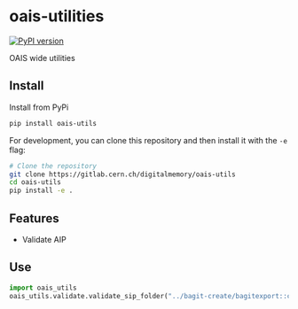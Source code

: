# oais-utilities

[![PyPI version](https://badge.fury.io/py/oais-utils.svg)](https://pypi.org/project/oais-utils/)

OAIS wide utilities

## Install

Install from PyPi

```bash
pip install oais-utils
```

For development, you can clone this repository and then install it with the `-e` flag:

```bash
# Clone the repository
git clone https://gitlab.cern.ch/digitalmemory/oais-utils
cd oais-utils
pip install -e .
```

## Features

- Validate AIP

## Use

```python
import oais_utils
oais_utils.validate.validate_sip_folder("../bagit-create/bagitexport::cds::2751237")
```
